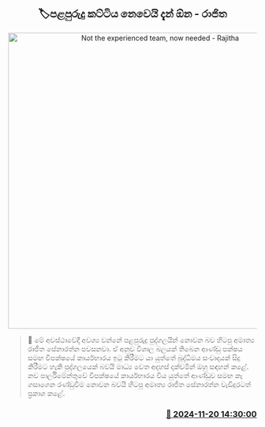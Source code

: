 <p align='center'><b><h2 align='center' title='Not the experienced team, now needed - Rajitha'>🏷පළපුරුදු කට්ටිය නෙවෙයි දැන් ඕන - රාජිත</h2></b></p>
<p align='center'><img src='https://helakuru.sgp1.cdn.digitaloceanspaces.com/esana/images/lib/rajitha-senarathne-media.jpg' width='600' alt='Not the experienced team, now needed - Rajitha'></p>

>📝 මේ අවස්ථාවේදී අවශ්‍ය වන්නේ පළපුරුදු පුද්ගලයින් නොවන බව හිටපු අමාත්‍ය රාජිත සේනාරත්න පවසනවා.
ඒ අනුව විශාල බලයක් තිබෙන ආණ්ඩු පක්ෂය සමඟ විපක්ෂයේ කාර්යභාරය ඉටු කිරීමට යා යුත්තේ බුද්ධිමය සංවාදයක් සිදු කිරීමට හැකි පුද්ගලයෙක් බවයි මාධ්‍ය වෙත අදහස් දක්වමින් ඔහු සඳහන් කළේ.
නව පාර්ලිමේන්තුවේ විපක්ෂයේ කාර්යභාරය විය යුත්තේ ආණ්ඩුව සමඟ කෑ ගසාගෙන රණ්ඩුවී​ම නොවන බවයි හිටපු අමාත්‍ය රාජිත සේනාරත්න වැඩිදුරටත් ප්‍රකාශ කළේ. 


<h3 align='right'><a href='https://www.helakuru.lk/esana/p/105276/'>📅 2024-11-20 14:30:00</a></h3>
